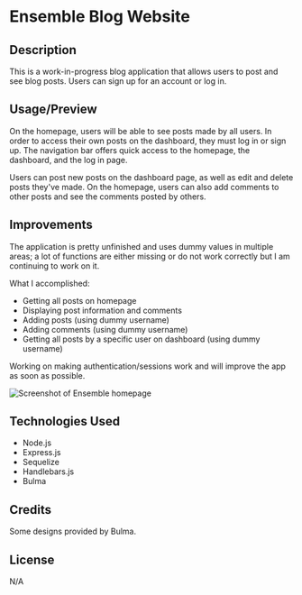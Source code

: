 # Ensemble Blog Website

## Description

This is a work-in-progress blog application that allows users to post and see blog posts. Users can sign up for an account or log in.

## Usage/Preview

On the homepage, users will be able to see posts made by all users. In order to access their own posts on the dashboard, they must log in or sign up. The navigation bar offers quick access to the homepage, the dashboard, and the log in page.

Users can post new posts on the dashboard page, as well as edit and delete posts they've made. On the homepage, users can also add comments to other posts and see the comments posted by others.

## Improvements

The application is pretty unfinished and uses dummy values in multiple areas; a lot of functions are either missing or do not work correctly but I am continuing to work on it.

What I accomplished:
- Getting all posts on homepage
- Displaying post information and comments
- Adding posts (using dummy username)
- Adding comments (using dummy username)
- Getting all posts by a specific user on dashboard (using dummy username)

Working on making authentication/sessions work and will improve the app as soon as possible.


![Screenshot of Ensemble homepage](public/img/preview.jpg)


## Technologies Used
* Node.js
* Express.js
* Sequelize
* Handlebars.js
* Bulma

## Credits

Some designs provided by Bulma.

## License

N/A